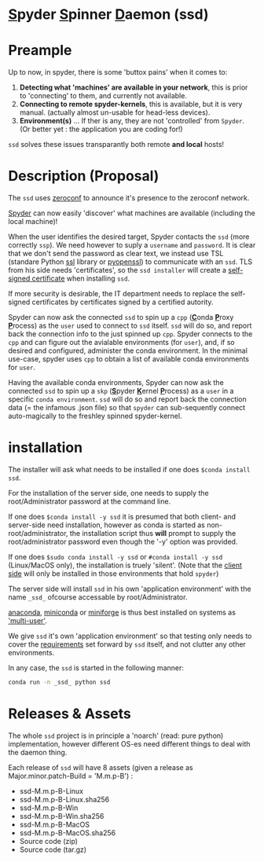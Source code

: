 # <ins>**S**</ins>pyder <ins>**S**</ins>pinner <ins>**D**</ins>aemon (ssd)

# Preample

Up to now, in spyder, there is some 'buttox pains' when it comes to:
  1. **Detecting what 'machines' are available in your network**, this is prior to 'connecting' to them, and currently not available.
  2. **Connecting to remote spyder-kernels**, this is available, but it is very manual. (actually almost un-usable for head-less devices).
  3. **Environment(s)** ... If ther is any, they are not 'controlled' from `Spyder`. (Or better yet : the application you are coding for!)

`ssd` solves these issues transparantly both remote **and local** hosts!

# Description (Proposal)

The `ssd` uses [zeroconf](https://github.com/jstasiak/python-zeroconf) to announce it's presence to the zeroconf network.

[Spyder](https://github.com/spyder-ide/spyder) can now easily 'discover' what machines are available (including the local machine)!

When the user identifies the desired target, Spyder contacts the `ssd` (more correctly `ssp`). We need however to suply a `username` and `password`.
It is clear that we don't send the password as clear text, we instead use TSL (standare Python [ssl](https://docs.python.org/3.8/library/ssl.html) library or [pyopenssl](https://www.pyopenssl.org/en/stable/)) to communicate with an `ssd`. TLS from his side needs 'certificates', so the `ssd installer` will create a [self-signed certificate](https://stackoverflow.com/questions/10175812/how-to-create-a-self-signed-certificate-with-openssl) when installing `ssd`.

If more security is desirable, the IT department needs to replace the self-signed certificates by certificates signed by a certified autority.

Spyder can now ask the connected `ssd` to spin up a `cpp` (<ins>**C**</ins>onda <ins>**P**</ins>roxy <ins>**P**</ins>rocess) as the `user` used to connect to `ssd` itself.
`ssd` will do so, and report back the connection info to the just spinned up `cpp`. Spyder connects to the `cpp` and can figure out the avialable environments (for `user`), and, if so desired and configured, administer the conda environment. In the minimal use-case, spyder uses `cpp` to obtain a list of available conda environments for `user`.

Having the available conda environments, Spyder can now ask the connected `ssd` to spin up a `skp` (<ins>**S**</ins>pyder <ins>**K**</ins>ernel <ins>**P**</ins>rocess) as a `user` in a specific `conda environment`. `ssd` will do so and report back the connection data (= the infamous .json file) so that `spyder` can sub-sequently connect auto-magically to the freshley spinned spyder-kernel.

# installation

The installer will ask what needs to be installed if one does `$conda install ssd`.

For the installation of the server side, one needs to supply the root/Administrator password at the command line.

If one does `$conda install -y ssd` it is presumed that both client- and server-side need installation, however as conda is started as non-root/administrator, the installation script thus **will** prompt to supply the root/administrator password even though the '-y' option was provided.

If one does `$sudo conda install -y ssd` or `#conda install -y ssd` (Linux/MacOS only), the installation is truely 'silent'. (Note that the <ins>client side</ins> will only be installed
in those environments that hold `spyder`)

The server side will install `ssd` in his own 'application environment' with the name `_ssd_` ofcourse accessable by root/Administrator.

[anaconda](https://www.anaconda.com/products/individual), [miniconda](https://docs.conda.io/en/latest/miniconda.html) or [miniforge](https://github.com/conda-forge/miniforge) is thus best installed on systems as ['multi-user'](
https://docs.conda.io/projects/conda/en/latest/user-guide/configuration/admin-multi-user-install.html).

We give `ssd` it's own 'application environment' so that testing only needs to cover the [requirements](/requirements) set forward by `ssd` itself, and not clutter any other environments.

In any case, the `ssd` is started in the following manner:

```sh
conda run -n _ssd_ python ssd
```

# Releases & Assets

The whole `ssd` project is in principle a 'noarch' (read: pure python) implementation, however different OS-es need different things to deal with the daemon thing. 

Each release of `ssd` will have 8 assets (given a release as Major.minor.patch-Build = 'M.m.p-B') :

- ssd-M.m.p-B-Linux
- ssd-M.m.p-B-Linux.sha256
- ssd-M.m.p-B-Win
- ssd-M.m.p-B-Win.sha256
- ssd-M.m.p-B-MacOS
- ssd-M.m.p-B-MacOS.sha256
- Source code (zip)
- Source code (tar.gz)


